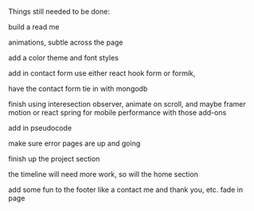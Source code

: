 ﻿Things still needed to be done:

build a read me

animations, subtle across the page

add a color theme and font styles

add in contact form use either react hook form or formik,

have the contact form tie in with mongodb

finish using interesection observer, animate on scroll, and maybe framer motion or react spring for mobile performance with those add-ons

add in pseudocode

make sure error pages are up and going

finish up the project section

the timeline will need more work, so will the home section

add some fun to the footer like a contact me and thank you, etc.
fade in page